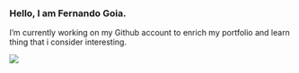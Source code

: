 ### Hello, I am Fernando Goia.

I’m currently working on my Github account to enrich my portfolio and learn thing that i consider interesting.

<a href="http://www.linkedin.com/in/frnndgoia" target="_blank"><img src="https://img.shields.io/badge/-LinkedIn-%230077B5?style=for-the-badge&logo=linkedin&logoColor=white" target="_blank"></a> 

